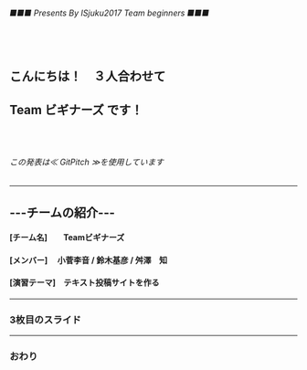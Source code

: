 ###### ■■■ Presents By ISjuku2017 Team beginners ■■■
### 　
## こんにちは！　３人合わせて
## Team ビギナーズ です！
### 　
###### この発表は≪ GitPitch ≫を使用しています
---
## ---チームの紹介---
#### [チーム名]　　Teamビギナーズ
#### [メンバー]  　小菅李音 / 鈴木基彦 / 舛澤　知
#### [演習テーマ]　テキスト投稿サイトを作る
---


### 3枚目のスライド


---


### おわり
